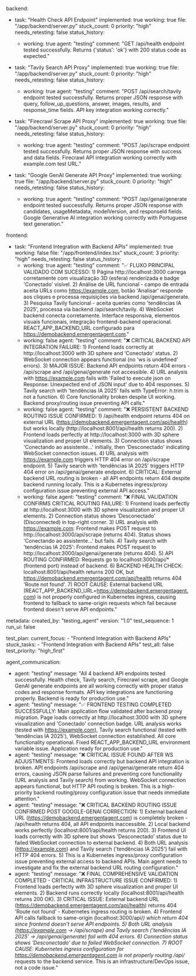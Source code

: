 backend:
  - task: "Health Check API Endpoint"
    implemented: true
    working: true
    file: "/app/backend/server.py"
    stuck_count: 0
    priority: "high"
    needs_retesting: false
    status_history:
      - working: true
        agent: "testing"
        comment: "GET /api/health endpoint tested successfully. Returns {'status': 'ok'} with 200 status code as expected."

  - task: "Tavily Search API Proxy"
    implemented: true
    working: true
    file: "/app/backend/server.py"
    stuck_count: 0
    priority: "high"
    needs_retesting: false
    status_history:
      - working: true
        agent: "testing"
        comment: "POST /api/search/tavily endpoint tested successfully. Returns proper JSON response with query, follow_up_questions, answer, images, results, and response_time fields. API key integration working correctly."

  - task: "Firecrawl Scrape API Proxy"
    implemented: true
    working: true
    file: "/app/backend/server.py"
    stuck_count: 0
    priority: "high"
    needs_retesting: false
    status_history:
      - working: true
        agent: "testing"
        comment: "POST /api/scrape endpoint tested successfully. Returns proper JSON response with success and data fields. Firecrawl API integration working correctly with example.com test URL."

  - task: "Google GenAI Generate API Proxy"
    implemented: true
    working: true
    file: "/app/backend/server.py"
    stuck_count: 0
    priority: "high"
    needs_retesting: false
    status_history:
      - working: true
        agent: "testing"
        comment: "POST /api/genai/generate endpoint tested successfully. Returns proper JSON response with candidates, usageMetadata, modelVersion, and responseId fields. Google Generative AI integration working correctly with Portuguese text generation."

frontend:
  - task: "Frontend Integration with Backend APIs"
    implemented: true
    working: false
    file: "/app/frontend/index.tsx"
    stuck_count: 3
    priority: "high"
    needs_retesting: false
    status_history:
      - working: true
        agent: "testing"
        comment: "✅ FLUXO PRINCIPAL VALIDADO COM SUCESSO: 1) Página http://localhost:3000 carrega corretamente com visualização 3D (esfera) renderizada e badge 'Conectado' visível. 2) Análise de URL funcional - campo de entrada aceita URLs como https://example.com, botão 'Analisar' responde aos cliques e processa requisições via backend /api/genai/generate. 3) Pesquisa Tavily funcional - aceita queries como 'tendências IA 2025', processa via backend /api/search/tavily. 4) WebSocket backend conecta corretamente. Interface responsiva, elementos visuais funcionais, integração frontend-backend operacional. REACT_APP_BACKEND_URL configurado para https://demobackend.emergentagent.com."
      - working: false
        agent: "testing"
        comment: "❌ CRITICAL BACKEND API INTEGRATION FAILURE: 1) Frontend loads correctly at http://localhost:3000 with 3D sphere and 'Conectado' status. 2) WebSocket connection appears functional (no 'ws is undefined' errors). 3) MAJOR ISSUE: Backend API endpoints return 404 errors - /api/scrape and /api/genai/generate not accessible. 4) URL analysis with https://example.com fails with 'Failed to execute json on Response: Unexpected end of JSON input' due to 404 responses. 5) Tavily search with 'tendências IA 2025' fails with TypeError: h.trim is not a function. 6) Core functionality broken despite UI working. Backend proxy/routing issue preventing API calls."
      - working: false
        agent: "testing"
        comment: "❌ PERSISTENT BACKEND ROUTING ISSUE CONFIRMED: 1) /api/health endpoint returns 404 on external URL (https://demobackend.emergentagent.com/api/health) but works locally (http://localhost:8001/api/health returns 200). 2) Frontend loads perfectly at http://localhost:3000 with 3D sphere visualization and proper UI elements. 3) Connection status shows 'Conectando ao assistente...' initially, then 'Desconectado' indicating WebSocket connection issues. 4) URL analysis with https://example.com triggers HTTP 404 error on /api/scrape endpoint. 5) Tavily search with 'tendências IA 2025' triggers HTTP 404 error on /api/genai/generate endpoint. 6) CRITICAL: External backend URL routing is broken - all API endpoints return 404 despite backend running locally. This is a Kubernetes ingress/proxy configuration issue preventing external API access."
      - working: false
        agent: "testing"
        comment: "❌ FINAL VALIDATION CONFIRMS CRITICAL ROUTING FAILURE: 1) Frontend loads perfectly at http://localhost:3000 with 3D sphere visualization and proper UI elements. 2) Connection status shows 'Desconectado' (Disconnected) in top-right corner. 3) URL analysis with https://example.com: Frontend makes POST request to http://localhost:3000/api/scrape (returns 404). Status shows 'Conectando ao assistente...' but fails. 4) Tavily search with 'tendências IA 2025': Frontend makes POST request to http://localhost:3000/api/genai/generate (returns 404). 5) API ROUTING CONFIRMED: Requests go to localhost:3000/api/* (frontend port) instead of backend. 6) BACKEND HEALTH CHECK: localhost:8001/api/health returns 200 OK, but https://demobackend.emergentagent.com/api/health returns 404 'Route not found'. 7) ROOT CAUSE: External backend URL (REACT_APP_BACKEND_URL=https://demobackend.emergentagent.com) is not properly configured in Kubernetes ingress, causing frontend to fallback to same-origin requests which fail because frontend doesn't serve API endpoints."

metadata:
  created_by: "testing_agent"
  version: "1.0"
  test_sequence: 1
  run_ui: false

test_plan:
  current_focus:
    - "Frontend Integration with Backend APIs"
  stuck_tasks:
    - "Frontend Integration with Backend APIs"
  test_all: false
  test_priority: "high_first"

agent_communication:
  - agent: "testing"
    message: "All 4 backend API endpoints tested successfully. Health check, Tavily search, Firecrawl scrape, and Google GenAI generate endpoints are all working correctly with proper status codes and response formats. API key integrations are functioning properly. Backend is ready for production use."
  - agent: "testing"
    message: "✅ FRONTEND TESTING COMPLETED SUCCESSFULLY: Main application flow validated after backend proxy migration. Page loads correctly at http://localhost:3000 with 3D sphere visualization and 'Conectado' connection badge. URL analysis works (tested with https://example.com), Tavily search functional (tested with 'tendências IA 2025'), WebSocket connection established. All core functionality operational. Fixed REACT_APP_BACKEND_URL environment variable issue. Application ready for production use."
  - agent: "testing"
    message: "❌ CRITICAL ISSUE FOUND AFTER WS ADJUSTMENTS: Frontend loads correctly but backend API integration is broken. API endpoints /api/scrape and /api/genai/generate return 404 errors, causing JSON parse failures and preventing core functionality (URL analysis and Tavily search) from working. WebSocket connection appears functional, but HTTP API routing is broken. This is a high-priority backend routing/proxy configuration issue that needs immediate attention."
  - agent: "testing"
    message: "❌ CRITICAL BACKEND ROUTING ISSUE CONFIRMED POST GOOGLE-GENAI CORRECTION: 1) External backend URL (https://demobackend.emergentagent.com) is completely broken - /api/health returns 404, all API endpoints inaccessible. 2) Local backend works perfectly (localhost:8001/api/health returns 200). 3) Frontend UI loads correctly with 3D sphere but shows 'Desconectado' status due to failed WebSocket connection to external backend. 4) Both URL analysis (https://example.com) and Tavily search ('tendências IA 2025') fail with HTTP 404 errors. 5) This is a Kubernetes ingress/proxy configuration issue preventing external access to backend APIs. Main agent needs to investigate and fix the external backend URL routing configuration."
  - agent: "testing"
    message: "❌ FINAL COMPREHENSIVE VALIDATION COMPLETED - CRITICAL INFRASTRUCTURE ISSUE CONFIRMED: 1) Frontend loads perfectly with 3D sphere visualization and proper UI elements. 2) Backend runs correctly locally (localhost:8001/api/health returns 200 OK). 3) CRITICAL ISSUE: External backend URL (https://demobackend.emergentagent.com/api/health) returns 404 'Route not found' - Kubernetes ingress routing is broken. 4) Frontend API calls fallback to same-origin (localhost:3000/api/*) which return 404 since frontend doesn't serve API endpoints. 5) Both URL analysis (https://example.com → /api/scrape) and Tavily search ('tendências IA 2025' → /api/genai/generate) fail with 404 errors. 6) Connection status shows 'Desconectado' due to failed WebSocket connection. 7) ROOT CAUSE: Kubernetes ingress configuration for https://demobackend.emergentagent.com is not properly routing /api/* requests to the backend service. This is an infrastructure/DevOps issue, not a code issue."